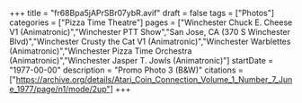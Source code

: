+++
title = "fr68Bpa5jAPrSBr07ybR.avif"
draft = false
tags = ["Photos"]
categories = ["Pizza Time Theatre"]
pages = ["Winchester Chuck E. Cheese V1 (Animatronic)","Winchester PTT Show","San Jose, CA (370 S Winchester Blvd)","Winchester Crusty the Cat V1 (Animatronic)","Winchester Warblettes (Animatronic)","Winchester Pizza Time Orchestra (Animatronic)","Winchester Jasper T. Jowls (Animatronic)"]
startDate = "1977-00-00"
description = "Promo Photo 3 (B&W)"
citations = ["https://archive.org/details/Atari_Coin_Connection_Volume_1_Number_7_June_1977/page/n1/mode/2up"]
+++
